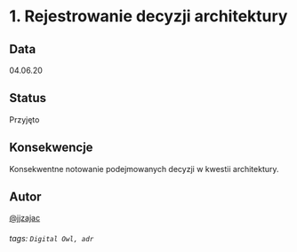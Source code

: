# 1. Rejestrowanie decyzji architektury 

## Data
04.06.20

## Status
Przyjęto

## Konsekwencje
Konsekwentne notowanie podejmowanych decyzji w kwestii architektury.

## Autor
[@jjzajac](https://github.com/jjzajac)

###### tags: `Digital Owl, adr`